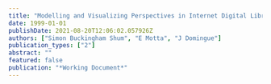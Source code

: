 ```yaml
---
title: "Modelling and Visualizing Perspectives in Internet Digital Libraries"
date: 1999-01-01
publishDate: 2021-08-20T12:06:02.057926Z
authors: ["Simon Buckingham Shum", "E Motta", "J Domingue"]
publication_types: ["2"]
abstract: ""
featured: false
publication: "*Working Document*"
---
```


